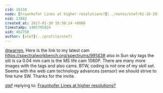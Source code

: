 ```yaml
---
cid: 16116
node: [Fraunhofer Lines at higher resolutions?](../notes/stef/01-26-2017/fraunhofer-lines-question)
nid: 13882
created_at: 2017-01-30 16:50:24 +0000
timestamp: 1485795024
uid: 482758
author: [stef](../profile/stef)
---
```


[@warren](/profile/warren), Here is the link to my latest cam https://spectralworkbench.org/spectrums/99143# also in Sun sky tags the slit is ca 0.04 mm cam is the MS life cam 1080P. There are many more images with the tags and also cams. BTW, coding is not one of my skill set. Seems with the web cam technology advances (sensor) we should strive to fine tune SW. Thanks for the invite.

[stef](../profile/stef) replying to: [Fraunhofer Lines at higher resolutions?](../notes/stef/01-26-2017/fraunhofer-lines-question)


